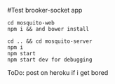 #Test brooker-socket app

```
cd mosquito-web
npm i && and bower install

cd .. && cd mosquito-server
npm i
npm start
npm start dev for debugging
```


ToDo: post on heroku if i get bored
